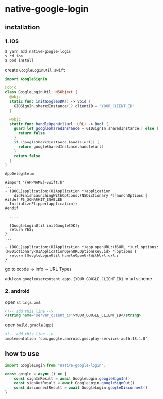 # native-google-login

## installation

### 1. iOS

```bash
$ yarn add native-google-login
$ cd ios
$ pod install
```

create `GoogleLoginUtil.swift`

```swift
import GoogleSignIn

@objc
class GoogleLoginUtil: NSObject {
  @objc
  static func initGoogleSDK() -> Void {
    GIDSignIn.sharedInstance()?.clientID = "YOUR_CLIENT_ID"
  }

  @objc
  static func handleOpenUrl(url: URL) -> Bool {
    guard let googleSharedInstance = GIDSignIn.sharedInstance() else {
      return false
    }
    if (googleSharedInstance.handle(url)) {
      return googleSharedInstance.handle(url)
    }
    return false
  }
}

```

`AppDelegate.m`
```objc
#import "{APPNAME}-Swift.h"
...
- (BOOL)application:(UIApplication *)application
    didFinishLaunchingWithOptions:(NSDictionary *)launchOptions {
#ifdef FB_SONARKIT_ENABLED
  InitializeFlipper(application);
#endif

  ....

  [GoogleLoginUtil initGoogleSDK];
  return YES;
}
...

- (BOOL)application:(UIApplication *)app openURL:(NSURL *)url options:(NSDictionary<UIApplicationOpenURLOptionsKey,id> *)options {
  return [GoogleLoginUtil handleOpenUrlWithUrl:url];
}
```

go to xcode -> info -> URL Types 

add `com.googleusercontent.apps.{YOUR_GOOGLE_CLIENT_ID}` in url scheme

### 2. android

open `strings.xml`

```xml
<!-- add this line -->
<string name="server_client_id">YOUR_GOOGLE_CLIENT_ID</string>
```

open `build.gradle(app)`

```xml
<!-- add this line -->
implementation 'com.google.android.gms:play-services-auth:18.1.0'
```

## how to use

```js
import GoogleLogin from "native-google-login";

const google = async () => {
    const signInResult = await GoogleLogin.googleSignIn()
    const signOutResult = await GoogleLogin.googleSignOut()
    const disconnectResult = await GoogleLogin.googleDisconnect()
}
```